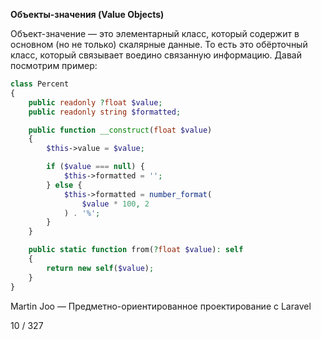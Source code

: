 **Объекты-значения (Value Objects)**

Объект-значение — это элементарный класс, который содержит в основном (но не только) скалярные данные. То есть это обёрточный класс, который связывает воедино связанную информацию. Давай посмотрим пример:

```php
class Percent
{
    public readonly ?float $value;
    public readonly string $formatted;

    public function __construct(float $value)
    {
        $this->value = $value;

        if ($value === null) {
            $this->formatted = '';
        } else {
            $this->formatted = number_format(
                $value * 100, 2
            ) . '%';
        }
    }

    public static function from(?float $value): self
    {
        return new self($value);
    }
}
```

Martin Joo — Предметно-ориентированное проектирование с Laravel

10 / 327
